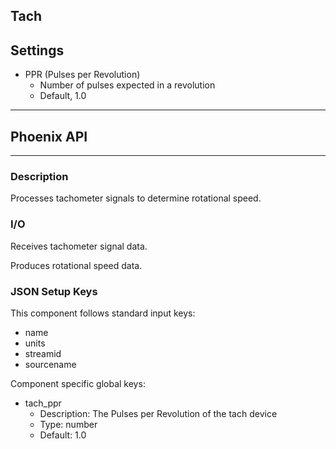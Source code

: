 ## Tach
## Settings
- PPR (Pulses per Revolution)
    - Number of pulses expected in a revolution
    - Default, 1.0
___
## Phoenix API
___
### Description

Processes tachometer signals to determine rotational speed.

### I/O

Receives tachometer signal data.

Produces rotational speed data.

### JSON Setup Keys

This component follows standard input keys:
- name
- units
- streamid
- sourcename

Component specific global keys:
- tach_ppr
  - Description: The Pulses per Revolution of the tach device
  - Type: number
  - Default: 1.0
